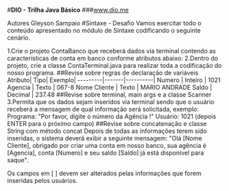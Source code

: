 #**DIO - Trilha Java Básico**
###www.dio.me

Autores
Gleyson Sampaio
#Sintaxe - Desafio
Vamos exercitar todo o conteúdo apresentado no módulo de Sintaxe codificando o seguinte cenário.

1.Crie o projeto ContaBanco que receberá dados via terminal contendo as características de conta em banco conforme atributos abaixo:
2.Dentro do projeto, crie a classe ContaTerminal.java para realizar toda a codificação do nosso programa.
##Revise sobre regras de declaração de variáveis
Atributo|	Tipo|	Exemplo|
---------|-------|----------|
Numero |	Inteiro	| 1021
Agencia |	Texto |	067-8
Nome Cliente |	Texto |	MARIO ANDRADE
Saldo |	Decimal |	237.48
##Revise sobre terminal, main args e a classe Scanner
3.Permita que os dados sejam inseridos via terminal sendo que o usuário receberá a mensagem de qual informação será solicitada, exemplo:
Programa: "Por favor, digite o número da Agência !"
Usuário: 1021 (depois ENTER para o próximo campo)
##Revise sobre concatenação e classe String com método concat
Depois de todas as informações terem sido inseridas, o sistema deverá exibir a seguinte mensagem:
"Olá [Nome Cliente], obrigado por criar uma conta em nosso banco, sua agência é [Agencia], conta [Numero] e seu saldo [Saldo] já está disponível para saque".

Os campos em [ ] devem ser alterados pelas informações que forem inseridas pelos usuários.